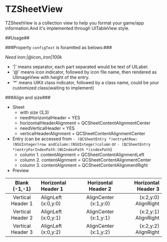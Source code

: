 TZSheetView
===========

TZSheetView is a collection view to help you format your game/app information.And it's implemented through UITableView style.

##Usage##

###Property `configText` is foramtted as belows:###

 *Need iron:|@icon_iron|100k*
  
 - '|' means separator, each part separated would be text of UILabel.
 - '@' means icon indicator, followed by icon file name, then rendered as UIImageView with height of the entry.
 - '*' means UIKit class indicator, followed by a class name, could be your customized class(waiting to implement)

###Align and size###

- Sheet
    - with size (3,3)
    - needHorizontalHeader = YES
    - horizontalHeaderAlignment = QCSheetContentAlignmentCenter
    - needVerticalHeader = YES
    - verticalHeaderAlignment = QCSheetContentAlignmentCenter
- Entry (can be accessed from `- (QCSheetEntry *)entryAtRow:(NSUInteger)row andColumn:(NSUInteger)column` or `- (QCSheetEntry *)entryForIndexPath:(NSIndexPath *)indexPath`)
    - column 1. contentAlgnment = QCSheetContentAlignmentLeft
    - column 2. contentAlgnment = QCSheetContentAlignmentCenter
    - column 3. contentAlgnment = QCSheetContentAlignmentRight
- Preview

Blank (-1,-1)            |   Horizontal Header 1   |      Horizontal Header 2    |   Horizontal Header 3
:---------------: | :---------------------- | :-------------------------: | -----------------------:
Vertical Header 1 | AlignLeft (x:0,y:0)     |    AlignCenter (x:1,y:0)    |    (x:2,y:0) AlignRight
Vertical Header 2 | AlignLeft (x:0,y:1)     |    AlignCenter (x:1,y:1)    |    (x:2,y:1) AlignRight
Vertical Header 3 | AlignLeft (x:0,y:2)     |    AlignCenter (x:1,y:2)    |    (x:2,y:2) AlignRight



